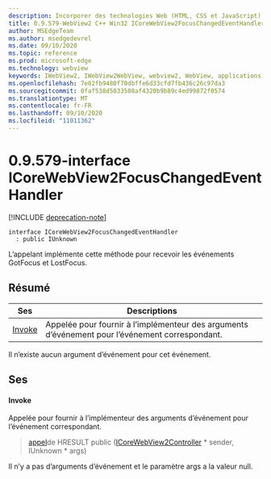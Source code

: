 ```yaml
---
description: Incorporer des technologies Web (HTML, CSS et JavaScript) dans vos applications natives avec le contrôle Microsoft Edge WebView2
title: 0.9.579-WebView2 C++ Win32 ICoreWebView2FocusChangedEventHandler
author: MSEdgeTeam
ms.author: msedgedevrel
ms.date: 09/10/2020
ms.topic: reference
ms.prod: microsoft-edge
ms.technology: webview
keywords: IWebView2, IWebView2WebView, webview2, WebView, applications Win32, Win32, Edge, ICoreWebView2, ICoreWebView2Controller, contrôle de navigateur, html Edge, ICoreWebView2FocusChangedEventHandler
ms.openlocfilehash: 7e02fb9480f70dbffe6d33cfd7fb436c26c97da3
ms.sourcegitcommit: 0faf538d5033508af4320b9b89c4ed99872f0574
ms.translationtype: MT
ms.contentlocale: fr-FR
ms.lasthandoff: 09/10/2020
ms.locfileid: "11011362"
---
```

# 0.9.579-interface ICoreWebView2FocusChangedEventHandler 

[!INCLUDE [deprecation-note](../../includes/deprecation-note.md)]

```
interface ICoreWebView2FocusChangedEventHandler
  : public IUnknown
```

L’appelant implémente cette méthode pour recevoir les événements GotFocus et LostFocus.

## Résumé

 Ses                        | Descriptions
--------------------------------|---------------------------------------------
[Invoke](#invoke) | Appelée pour fournir à l’implémenteur des arguments d’événement pour l’événement correspondant.

Il n’existe aucun argument d’événement pour cet événement.

## Ses

#### Invoke 

Appelée pour fournir à l’implémenteur des arguments d’événement pour l’événement correspondant.

> [appel](#invoke)de HRESULT public ([ICoreWebView2Controller](icorewebview2controller.md) * sender, IUnknown * args)

Il n’y a pas d’arguments d’événement et le paramètre args a la valeur null.

